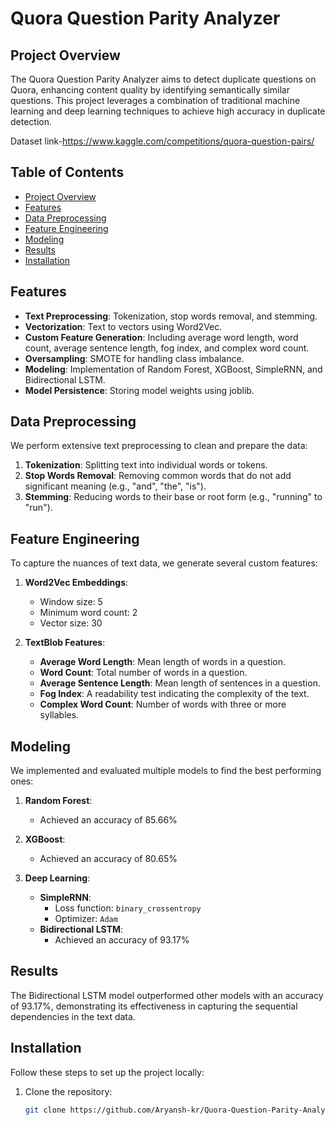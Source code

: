 # Quora Question Parity Analyzer

## Project Overview

The Quora Question Parity Analyzer aims to detect duplicate questions on Quora, enhancing content quality by identifying semantically similar questions. This project leverages a combination of traditional machine learning and deep learning techniques to achieve high accuracy in duplicate detection.

Dataset link-https://www.kaggle.com/competitions/quora-question-pairs/

## Table of Contents

- [Project Overview](#project-overview)
- [Features](#features)
- [Data Preprocessing](#data-preprocessing)
- [Feature Engineering](#feature-engineering)
- [Modeling](#modeling)
- [Results](#results)
- [Installation](#installation)


## Features

- **Text Preprocessing**: Tokenization, stop words removal, and stemming.
- **Vectorization**: Text to vectors using Word2Vec.
- **Custom Feature Generation**: Including average word length, word count, average sentence length, fog index, and complex word count.
- **Oversampling**: SMOTE for handling class imbalance.
- **Modeling**: Implementation of Random Forest, XGBoost, SimpleRNN, and Bidirectional LSTM.
- **Model Persistence**: Storing model weights using joblib.

## Data Preprocessing

We perform extensive text preprocessing to clean and prepare the data:

1. **Tokenization**: Splitting text into individual words or tokens.
2. **Stop Words Removal**: Removing common words that do not add significant meaning (e.g., "and", "the", "is").
3. **Stemming**: Reducing words to their base or root form (e.g., "running" to "run").

## Feature Engineering

To capture the nuances of text data, we generate several custom features:

1. **Word2Vec Embeddings**:
   - Window size: 5
   - Minimum word count: 2
   - Vector size: 30

2. **TextBlob Features**:
   - **Average Word Length**: Mean length of words in a question.
   - **Word Count**: Total number of words in a question.
   - **Average Sentence Length**: Mean length of sentences in a question.
   - **Fog Index**: A readability test indicating the complexity of the text.
   - **Complex Word Count**: Number of words with three or more syllables.

## Modeling

We implemented and evaluated multiple models to find the best performing ones:

1. **Random Forest**:
   - Achieved an accuracy of 85.66%

2. **XGBoost**:
   - Achieved an accuracy of 80.65%

3. **Deep Learning**:
   - **SimpleRNN**:
     - Loss function: `binary_crossentropy`
     - Optimizer: `Adam`
   - **Bidirectional LSTM**:
     - Achieved an accuracy of 93.17%

## Results

The Bidirectional LSTM model outperformed other models with an accuracy of 93.17%, demonstrating its effectiveness in capturing the sequential dependencies in the text data.

## Installation

Follow these steps to set up the project locally:

1. Clone the repository:
   ```sh
   git clone https://github.com/Aryansh-kr/Quora-Question-Parity-Analyzer.git
   
